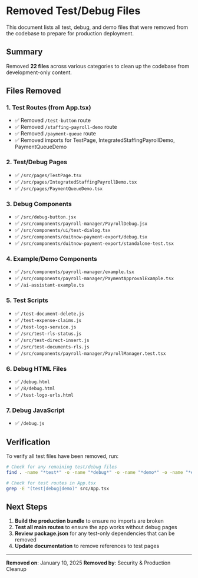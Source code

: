 # Removed Test/Debug Files

This document lists all test, debug, and demo files that were removed from the codebase to prepare for production deployment.

## Summary

Removed **22 files** across various categories to clean up the codebase from development-only content.

## Files Removed

### 1. Test Routes (from App.tsx)
- ✅ Removed `/test-button` route
- ✅ Removed `/staffing-payroll-demo` route  
- ✅ Removed `/payment-queue` route
- ✅ Removed imports for TestPage, IntegratedStaffingPayrollDemo, PaymentQueueDemo

### 2. Test/Debug Pages
- ✅ `/src/pages/TestPage.tsx`
- ✅ `/src/pages/IntegratedStaffingPayrollDemo.tsx`
- ✅ `/src/pages/PaymentQueueDemo.tsx`

### 3. Debug Components
- ✅ `/src/debug-button.jsx`
- ✅ `/src/components/payroll-manager/PayrollDebug.jsx`
- ✅ `/src/components/ui/test-dialog.tsx`
- ✅ `/src/components/duitnow-payment-export/debug.tsx`
- ✅ `/src/components/duitnow-payment-export/standalone-test.tsx`

### 4. Example/Demo Components
- ✅ `/src/components/payroll-manager/example.tsx`
- ✅ `/src/components/payroll-manager/PaymentApprovalExample.tsx`
- ✅ `/ai-assistant-example.ts`

### 5. Test Scripts
- ✅ `/test-document-delete.js`
- ✅ `/test-expense-claims.js`
- ✅ `/test-logo-service.js`
- ✅ `/src/test-rls-status.js`
- ✅ `/src/test-direct-insert.js`
- ✅ `/src/test-documents-rls.js`
- ✅ `/src/components/payroll-manager/PayrollManager.test.tsx`

### 6. Debug HTML Files
- ✅ `/debug.html`
- ✅ `/8/debug.html`
- ✅ `/test-logo-urls.html`

### 7. Debug JavaScript
- ✅ `/debug.js`

## Verification

To verify all test files have been removed, run:

```bash
# Check for any remaining test/debug files
find . -name "*test*" -o -name "*debug*" -o -name "*demo*" -o -name "*example*" | grep -E "\.(tsx?|jsx?|html)$"

# Check for test routes in App.tsx
grep -E "(test|debug|demo)" src/App.tsx
```

## Next Steps

1. **Build the production bundle** to ensure no imports are broken
2. **Test all main routes** to ensure the app works without debug pages
3. **Review package.json** for any test-only dependencies that can be removed
4. **Update documentation** to remove references to test pages

---

**Removed on**: January 10, 2025
**Removed by**: Security & Production Cleanup